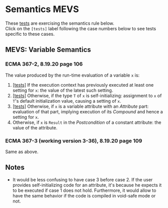 # Semantics MEVS

These [tests](.) are exercising the semantics rule below.  
Click on the `[tests]` label following the case numbers below to see tests specific to these cases.

## MEVS: Variable Semantics

### ECMA 367-2, 8.19.20 page 106

The value produced by the run-time evaluation of a variable `x` is:

1. [\[tests\]](../mevs1) If the execution context has previously executed at least one setting for `x`: the value of the latest such setting.
2. [\[tests\]](../mevs2) Otherwise, if the type `T` of `x` is self-initializing: assignment to `x` of `T`'s default initialization value, causing a setting of `x`.
3. [\[tests\]](../mevs3) Otherwise, if `x` is a variable attribute with an *Attribute* part: evaluation of that part, implying execution of its *Compound* and hence a setting for `x`.
4. Otherwise, if `x` is `Result` in the *Postcondition* of a constant attribute: the value of the attribute.

### ECMA 367-3 (working version 3-36), 8.19.20 page 109

Same as above.

## Notes

* It would be less confusing to have case 3 before case 2. If the user provides self-initializing code for an attribute, it's because he expects it to be executed if case 1 does not hold. Furthermore, it would allow to have the same behavior if the code is compiled in void-safe mode or not.

